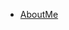 <!--
 * @Author: JDR
 * @Date: 2020-08-03 16:30:31
 * @LastEditTime: 2020-08-03 18:44:03
 * @LastEditors: Please set LastEditors
 * @Description: 侧边栏
 * @FilePath: \JDR_Blog\docs\sidebar.md
--> 
* [AboutMe](Procedural_life/About_Me/)